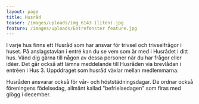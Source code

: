 ```yaml
---
layout: page
title: Husråd
teaser: /images/uploads/img_6143 (liten).jpg
feature: /images/uploads/Entrefonster feature.jpg
---
```

I varje hus finns ett Husråd som har ansvar för trivsel och trivselfrågor i huset. På anslagstavlan i entré kan du se vem som är med i Husrådet i ditt hus. Vänd dig gärna till någon av dessa personer när du har frågor eller idéer. Det går också att lämna meddelande till Husråden via brevlådan i entréen i Hus 3. Uppddraget som husråd växlar mellan medlemmarna.

Husråden ansvarar också för vår- och höststädningsdagar. De ordnar också föreningens födelsedag, allmänt kallad "befrielsedagen" som firas med glögg i december.
